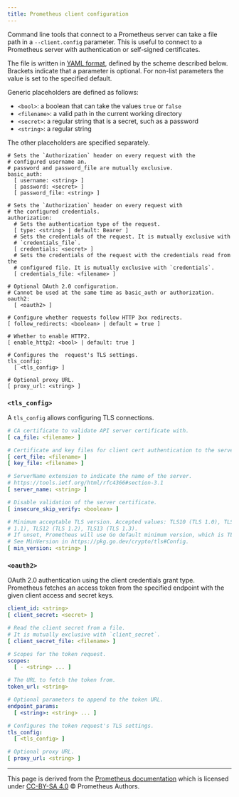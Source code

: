 ```yaml
---
title: Prometheus client configuration
---
```


Command line tools that connect to a Prometheus server can take a file path in
a `--client.config` parameter. This is useful to connect to a Prometheus server
with authentication or self-signed certificates.

The file is written in [YAML format](https://en.wikipedia.org/wiki/YAML),
defined by the scheme described below.
Brackets indicate that a parameter is optional. For non-list parameters the
value is set to the specified default.

Generic placeholders are defined as follows:

* `<bool>`: a boolean that can take the values `true` or `false`
* `<filename>`: a valid path in the current working directory
* `<secret>`: a regular string that is a secret, such as a password
* `<string>`: a regular string

The other placeholders are specified separately.

```
# Sets the `Authorization` header on every request with the
# configured username an.
# password and password_file are mutually exclusive.
basic_auth:
  [ username: <string> ]
  [ password: <secret> ]
  [ password_file: <string> ]

# Sets the `Authorization` header on every request with
# the configured credentials.
authorization:
  # Sets the authentication type of the request.
  [ type: <string> | default: Bearer ]
  # Sets the credentials of the request. It is mutually exclusive with
  # `credentials_file`.
  [ credentials: <secret> ]
  # Sets the credentials of the request with the credentials read from the
  # configured file. It is mutually exclusive with `credentials`.
  [ credentials_file: <filename> ]

# Optional OAuth 2.0 configuration.
# Cannot be used at the same time as basic_auth or authorization.
oauth2:
  [ <oauth2> ]

# Configure whether requests follow HTTP 3xx redirects.
[ follow_redirects: <boolean> | default = true ]

# Whether to enable HTTP2.
[ enable_http2: <bool> | default: true ]

# Configures the  request's TLS settings.
tls_config:
  [ <tls_config> ]

# Optional proxy URL.
[ proxy_url: <string> ]
```

### `<tls_config>`

A `tls_config` allows configuring TLS connections.

```yaml
# CA certificate to validate API server certificate with.
[ ca_file: <filename> ]

# Certificate and key files for client cert authentication to the server.
[ cert_file: <filename> ]
[ key_file: <filename> ]

# ServerName extension to indicate the name of the server.
# https://tools.ietf.org/html/rfc4366#section-3.1
[ server_name: <string> ]

# Disable validation of the server certificate.
[ insecure_skip_verify: <boolean> ]

# Minimum acceptable TLS version. Accepted values: TLS10 (TLS 1.0), TLS11 (TLS
# 1.1), TLS12 (TLS 1.2), TLS13 (TLS 1.3).
# If unset, Prometheus will use Go default minimum version, which is TLS 1.2.
# See MinVersion in https://pkg.go.dev/crypto/tls#Config.
[ min_version: <string> ]
```

### `<oauth2>`

OAuth 2.0 authentication using the client credentials grant type.
Prometheus fetches an access token from the specified endpoint with
the given client access and secret keys.

```yaml
client_id: <string>
[ client_secret: <secret> ]

# Read the client secret from a file.
# It is mutually exclusive with `client_secret`.
[ client_secret_file: <filename> ]

# Scopes for the token request.
scopes:
  [ - <string> ... ]

# The URL to fetch the token from.
token_url: <string>

# Optional parameters to append to the token URL.
endpoint_params:
  [ <string>: <string> ... ]

# Configures the token request's TLS settings.
tls_config:
  [ <tls_config> ]

# Optional proxy URL.
[ proxy_url: <string> ]
```

---

This page is derived from the [Prometheus documentation](https://prometheus.io/docs) which is licensed under [CC-BY-SA 4.0](https://creativecommons.org/licenses/by-sa/4.0/) © Prometheus Authors.
